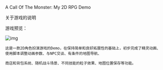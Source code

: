 A Call Of The Monster: My 2D RPG Demo

关于游戏的说明

游戏预览：

![img](null)

    这是一款2D角色扮演游戏的Demo，在保持简单和良好拓展性的基础上，初步完成了精灵动画、使用脚本调整动画参数、与NPC交谈、有条件的地图导航、
  
    商店和背包系统、随机战斗场景、不同技能的粒子效果、地图位置保存等功能。

